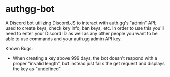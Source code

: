 # authgg-bot
A Discord bot utilizing Discord.JS to interact with auth.gg's "admin" API; used to create keys, check key info, ban keys, etc.
In order to use this you'll need to enter your Discord ID as well as any other people you want to be able to use commands and your auth.gg admin API key.

Known Bugs:
- When creating a key above 999 days, the bot doesn't respond with a proper "invalid length", but instead just fails the get request and displays the key as "undefined".
